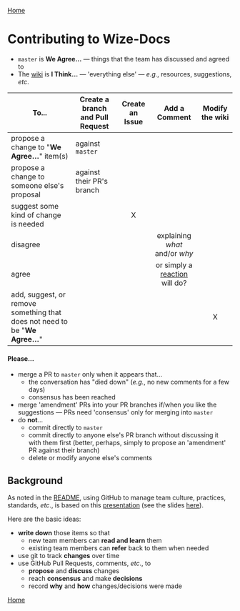 [Home](README.md)

# Contributing to Wize-Docs

- `master` is **We Agree&hellip;** &mdash; things that the team has discussed and agreed to
- The [wiki](https://github.com/wizeservices/wize-docs/wiki) is  **I Think&hellip;**
 &mdash; 'everything else'
 &mdash; _e.g._, resources, suggestions, _etc_.

| To...                                                                             | Create a branch and Pull Request | Create an Issue | Add a Comment | Modify the wiki
| --------------------------------------------------------------------------------- | -------------------------------- | :-------------: | :-----------: | :-------------:
| propose a change to "**We Agree&hellip;**" item(s)                                | against `master`
| propose a change to someone else's proposal                                       | against their PR's branch
| suggest some kind of change is needed                                             |                                  | X
| disagree                                                                          |                  |               | explaining _what_ and/or _why_
| agree                                                                             |                  |               | or simply a [reaction](https://help.github.com/articles/about-discussions-in-issues-and-pull-requests/) will do?
| add, suggest, or remove something that does not need to be "**We Agree&hellip;**" |                  |               |                                 | X

#### Please...
- merge a PR to `master` only when it appears that...
  - the conversation has "died down" (_e.g._, no new comments for a few days)
  - consensus has been reached
- merge 'amendment' PRs into your PR branches if/when you like the suggestions &mdash; PRs need 'consensus' only for merging into `master`
- do **not**...
  - commit directly to `master`
  - commit directly to anyone else's PR branch without discussing it with them first
    (better, perhaps, simply to propose an 'amendment' PR against their branch)
  - delete or modify anyone else's comments

## Background

As noted in the [README](README.md), using GitHub to manage team culture, practices, standards, _etc_.,
is based on this [presentation](https://www.youtube.com/watch?v=YIpNpptGX6Q)
(see the slides [here](https://speakerdeck.com/rkbodenner/changing-the-laws-of-engineering-with-github-pull-requests-velocity-santa-clara-2015)).

Here are the basic ideas:

- **write down** those items so that
  - new team members can **read and learn** them
  - existing team members can **refer** back to them when needed
- use git to track **changes** over time
- use GitHub Pull Requests, comments, _etc_., to
  - **propose** and **discuss** changes
  - reach **consensus** and make **decisions**
  - record **why** and **how** changes/decisions were made

[Home](README.md)
